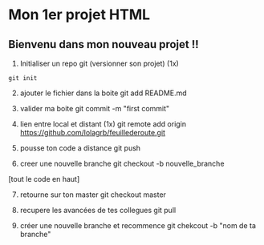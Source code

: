 # Mon 1er projet HTML
## Bienvenu dans mon nouveau projet !!

1. Initialiser un repo git (versionner son projet) (1x)
```
git init
```

2. ajouter le fichier dans la boite
git add README.md

3. valider ma boite
git commit -m "first commit"

4. lien entre local et distant (1x)
git remote add origin https://github.com/lolagrb/feuillederoute.git

5. pousse ton code a distance
git push

6. creer une nouvelle branche
git checkout -b nouvelle_branche

[tout le code en haut]

7. retourne sur ton master
git checkout master 

8. recupere les avancées de tes collegues 
git pull 

9. créer une nouvelle branche et recommence 
git chekcout -b "nom de ta branche"

